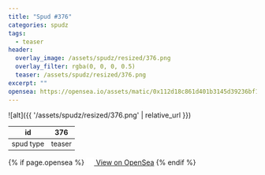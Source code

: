 ```yaml
---
title: "Spud #376"
categories: spudz
tags:
  - teaser
header:
  overlay_image: /assets/spudz/resized/376.png
  overlay_filter: rgba(0, 0, 0, 0.5)
  teaser: /assets/spudz/resized/376.png
excerpt: ""
opensea: https://opensea.io/assets/matic/0x112d18c861d401b3145d39236bf149f01e18beed/376
---
```

![alt]({{ '/assets/spudz/resized/376.png' | relative_url }})

| id | 376 |
|-|-|
| spud type | teaser |

{% if page.opensea %}
<a href="{{page.opensea}}" class="btn btn--info" onclick="window.open(this.href, '_blank'); return false;"><img src="/assets/images/opensea.svg" width="16px"><span>  View on OpenSea</span></a>
{% endif %}
